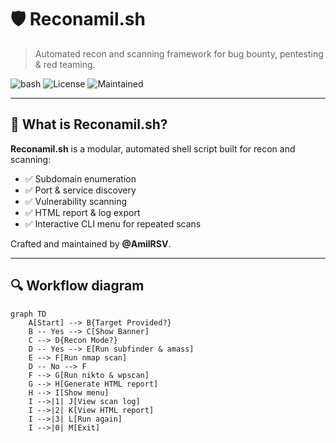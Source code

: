 # 🛡️ Reconamil.sh
> Automated recon and scanning framework for bug bounty, pentesting & red teaming.

![bash](https://img.shields.io/badge/Shell-Bash-green?style=for-the-badge)
![License](https://img.shields.io/badge/License-MIT-blue?style=for-the-badge)
![Maintained](https://img.shields.io/badge/Maintained%3F-yes-purple?style=for-the-badge)

---

## 🚀 What is Reconamil.sh?
**Reconamil.sh** is a modular, automated shell script built for recon and scanning:

- ✅ Subdomain enumeration  
- ✅ Port & service discovery  
- ✅ Vulnerability scanning  
- ✅ HTML report & log export  
- ✅ Interactive CLI menu for repeated scans

Crafted and maintained by **@AmilRSV**.

---

## 🔍 Workflow diagram

```mermaid
graph TD
    A[Start] --> B{Target Provided?}
    B -- Yes --> C[Show Banner]
    C --> D{Recon Mode?}
    D -- Yes --> E[Run subfinder & amass]
    E --> F[Run nmap scan]
    D -- No --> F
    F --> G[Run nikto & wpscan]
    G --> H[Generate HTML report]
    H --> I[Show menu]
    I -->|1| J[View scan log]
    I -->|2| K[View HTML report]
    I -->|3| L[Run again]
    I -->|0| M[Exit]
